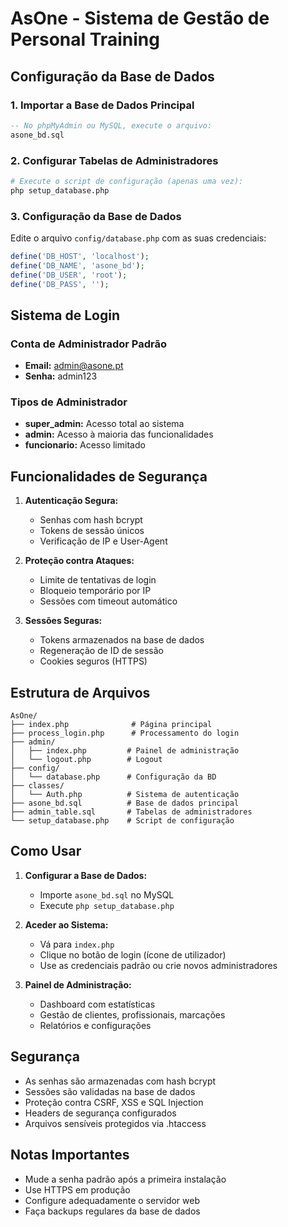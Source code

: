 # AsOne - Sistema de Gestão de Personal Training

## Configuração da Base de Dados

### 1. Importar a Base de Dados Principal
```sql
-- No phpMyAdmin ou MySQL, execute o arquivo:
asone_bd.sql
```

### 2. Configurar Tabelas de Administradores
```bash
# Execute o script de configuração (apenas uma vez):
php setup_database.php
```

### 3. Configuração da Base de Dados
Edite o arquivo `config/database.php` com as suas credenciais:
```php
define('DB_HOST', 'localhost');
define('DB_NAME', 'asone_bd');
define('DB_USER', 'root');
define('DB_PASS', '');
```

## Sistema de Login

### Conta de Administrador Padrão
- **Email:** admin@asone.pt
- **Senha:** admin123

### Tipos de Administrador
- **super_admin:** Acesso total ao sistema
- **admin:** Acesso à maioria das funcionalidades
- **funcionario:** Acesso limitado

## Funcionalidades de Segurança

1. **Autenticação Segura:**
   - Senhas com hash bcrypt
   - Tokens de sessão únicos
   - Verificação de IP e User-Agent

2. **Proteção contra Ataques:**
   - Limite de tentativas de login
   - Bloqueio temporário por IP
   - Sessões com timeout automático

3. **Sessões Seguras:**
   - Tokens armazenados na base de dados
   - Regeneração de ID de sessão
   - Cookies seguros (HTTPS)

## Estrutura de Arquivos

```
AsOne/
├── index.php              # Página principal
├── process_login.php      # Processamento do login
├── admin/
│   ├── index.php         # Painel de administração
│   └── logout.php        # Logout
├── config/
│   └── database.php      # Configuração da BD
├── classes/
│   └── Auth.php          # Sistema de autenticação
├── asone_bd.sql          # Base de dados principal
├── admin_table.sql       # Tabelas de administradores
└── setup_database.php    # Script de configuração
```

## Como Usar

1. **Configurar a Base de Dados:**
   - Importe `asone_bd.sql` no MySQL
   - Execute `php setup_database.php`

2. **Aceder ao Sistema:**
   - Vá para `index.php`
   - Clique no botão de login (ícone de utilizador)
   - Use as credenciais padrão ou crie novos administradores

3. **Painel de Administração:**
   - Dashboard com estatísticas
   - Gestão de clientes, profissionais, marcações
   - Relatórios e configurações

## Segurança

- As senhas são armazenadas com hash bcrypt
- Sessões são validadas na base de dados
- Proteção contra CSRF, XSS e SQL Injection
- Headers de segurança configurados
- Arquivos sensíveis protegidos via .htaccess

## Notas Importantes

- Mude a senha padrão após a primeira instalação
- Use HTTPS em produção
- Configure adequadamente o servidor web
- Faça backups regulares da base de dados
